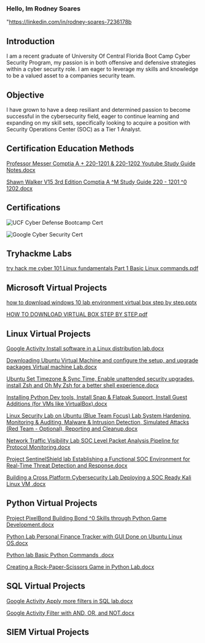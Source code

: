 


### Hello, Im Rodney Soares

"https://linkedin.com/in/rodney-soares-7236178b

## Introduction

I am a recent graduate of University Of Central Florida Boot Camp Cyber Security Program, my passion is in both offensive and defensive strategies within a cyber security role. I am eager to leverage my skills and knowledge to be a valued asset to a companies security team.

## Objective
I have grown to have a deep resiliant and determined passion to become successful in the cybersecurity field, eager to continue learning and expanding on my skill sets, specifically looking to acquire a position with Security Operations Center (SOC) as a Tier 1 Analyst.

## Certification Education Methods

[Professor Messer Comptia A + 220-1201 & 220-1202 Youtube Study Guide Notes.docx](https://github.com/user-attachments/files/21209510/Professor.Messer.Comptia.A.%2B.220-1201.220-1202.Youtube.Study.Guide.Notes.docx)

[Shawn Walker V15 3rd Edition Comptia A ^M Study Guide 220 - 1201 ^0 1202.docx](https://github.com/user-attachments/files/21309784/Shawn.Walker.V15.3rd.Edition.Comptia.A.M.Study.Guide.220.-.1201.0.1202.docx)



## Certifications

![UCF Cyber Defense Bootcamp Cert](https://github.com/user-attachments/assets/352bd6da-208a-46cf-b881-ce89f0d96ab1)


![Google Cyber Security Cert](https://github.com/user-attachments/assets/608b5ea2-081a-4d5e-9ab3-34f5092a8f9c)



## Tryhackme Labs

[try hack me cyber 101 Linux fundamentals Part 1 Basic Linux commands.pdf](https://github.com/user-attachments/files/21210908/try.hack.me.cyber.101.Linux.fundamentals.Part.1.Basic.Linux.commands.pdf)



## Microsoft Virtual Projects
[how to download windows 10 lab environment virtual box step by step.pptx](https://github.com/Ethicalfury/Ethicalfury/files/14974173/how.to.download.windows.10.lab.environment.virtual.box.step.by.step.pptx)

[HOW TO DOWNLOAD VIRTUAL BOX STEP BY STEP.pdf](https://github.com/Ethicalfury/Ethicalfury/files/14981668/HOW.TO.DOWNLOAD.VIRTUAL.BOX.STEP.BY.STEP.pdf)


## Linux Virtual Projects
[Google Activity Install software in a Linux distribution lab.docx](https://github.com/Ethicalfury/Ethicalfury/files/14974162/Google.Activity.Install.software.in.a.Linux.distribution.lab.docx)

[Downloading Ubuntu Virtual Machine and configure the setup, and upgrade packages  Virtual machine Lab.docx](https://github.com/user-attachments/files/21310718/Downloading.Ubuntu.Virtual.Machine.and.configure.the.setup.and.upgrade.packages.Virtual.machine.Lab.docx)

[Ubuntu Set Timezone & Sync Time, Enable unattended security upgrades, install Zsh and Oh My Zsh for a better shell experience.docx](https://github.com/user-attachments/files/21312315/Ubuntu.Set.Timezone.Sync.Time.Enable.unattended.security.upgrades.install.Zsh.and.Oh.My.Zsh.for.a.better.shell.experience.docx)

[Installing Python Dev tools, Install Snap & Flatpak Support, Install Guest Additions (for VMs like VirtualBox).docx](https://github.com/user-attachments/files/21313115/Installing.Python.Dev.tools.Install.Snap.Flatpak.Support.Install.Guest.Additions.for.VMs.like.VirtualBox.docx)

[Linux Security Lab on Ubuntu (Blue Team Focus) Lab System Hardening, Monitoring & Auditing, Malware & Intrusion Detection, Simulated Attacks (Red Team - Optional), Reporting and Cleanup.docx](https://github.com/user-attachments/files/21325094/Linux.Security.Lab.on.Ubuntu.Blue.Team.Focus.Lab.System.Hardening.Monitoring.Auditing.Malware.Intrusion.Detection.Simulated.Attacks.Red.Team.-.Optional.Reporting.and.Cleanup.docx)

[Network Traffic Visibility Lab SOC Level Packet Analysis Pipeline for Protocol Monitoring.docx](https://github.com/user-attachments/files/21400871/Network.Traffic.Visibility.Lab.SOC.Level.Packet.Analysis.Pipeline.for.Protocol.Monitoring.docx)


[Project SentinelShield lab Establishing a Functional SOC Environment for Real-Time Threat Detection and Response.docx](https://github.com/user-attachments/files/21403279/Project.SentinelShield.lab.Establishing.a.Functional.SOC.Environment.for.Real-Time.Threat.Detection.and.Response.docx)

[Building a Cross Platform Cybersecurity Lab Deploying a SOC Ready Kali Linux VM .docx](https://github.com/user-attachments/files/21441247/Building.a.Cross.Platform.Cybersecurity.Lab.Deploying.a.SOC.Ready.Kali.Linux.VM.docx)






## Python Virtual Projects

[Project PixelBond Building Bond ^0 Skills through Python Game Development.docx](https://github.com/user-attachments/files/21535679/Project.PixelBond.Building.Bond.0.Skills.through.Python.Game.Development.docx)



[Python Lab Personal Finance Tracker with GUI Done on Ubuntu Linux OS.docx](https://github.com/user-attachments/files/21333652/Python.Lab.Personal.Finance.Tracker.with.GUI.Done.on.Ubuntu.Linux.OS.docx)


[Python lab Basic Python Commands .docx](https://github.com/user-attachments/files/21210823/Python.lab.Basic.Python.Commands.docx)

[Creating a Rock-Paper-Scissors Game in Python Lab.docx](https://github.com/user-attachments/files/21211343/Creating.a.Rock-Paper-Scissors.Game.in.Python.Lab.docx)


## SQL Virtual Projects

[Google Activity Apply more filters in SQL lab.docx](https://github.com/Ethicalfury/Ethicalfury/files/14982975/Google.Activity.Apply.more.filters.in.SQL.lab.docx)

[Google Activity Filter with AND, OR, and NOT.docx](https://github.com/Ethicalfury/Ethicalfury/files/14987170/Google.Activity.Filter.with.AND.OR.and.NOT.docx)




## SIEM Virtual Projects















